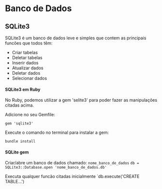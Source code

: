 # Banco de Dados
## SQLite3
SQLite3 é um banco de dados leve e simples que contem as principais funcões que todos têm:

- Criar tabelas
- Deletar tabelas
- Inserir dados
- Atualizar dados
- Deletar dados
- Selecionar dados

#### SQLite3 em Ruby
No Ruby, podemos utilizar a gem 'selite3' para poder fazer as manipulações citadas acima.

Adicione no seu Gemfile:

`gem 'sqlite3'`

Execute o comando no terminal para instalar a gem:

`bundle install`


#### SQLite gem


Criar/abre um banco de dados chamado: `nome_banco_de_dados`
`db = SQLite3::Database.open 'nome_banco_de_dados.db'`

Executa qualquer funcão citadas inicialmente
`db.execute('CREATE TABLE...')
